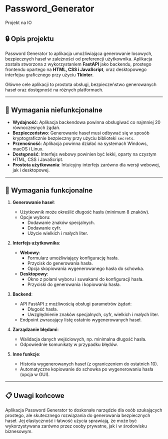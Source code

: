 # Password_Generator
Projekt na IO

## 🔒 Opis projektu
Password Generator to aplikacja umożliwiająca generowanie losowych, bezpiecznych haseł w zależności od preferencji użytkownika. Aplikacja została stworzona z wykorzystaniem **FastAPI** jako backendu, prostego frontendu opartego na **HTML, CSS i JavaScript**, oraz desktopowego interfejsu graficznego przy użyciu **Tkinter**.

Główne cele aplikacji to prostota obsługi, bezpieczeństwo generowanych haseł oraz dostępność na różnych platformach.

---

## 📝 Wymagania niefunkcjonalne
- **Wydajność**: Aplikacja backendowa powinna obsługiwać co najmniej 20 równoczesnych żądań.
- **Bezpieczeństwo**: Generowanie haseł musi odbywać się w sposób kryptograficznie bezpieczny przy użyciu biblioteki `secrets`.
- **Przenośność**: Aplikacja powinna działać na systemach Windows, macOS i Linux.
- **Dostępność**: Interfejs webowy powinien być lekki, oparty na czystym HTML, CSS i JavaScript.
- **Prostota użytkowania**: Intuicyjny interfejs zarówno dla wersji webowej, jak i desktopowej.

---

## 🎯 Wymagania funkcjonalne
1. **Generowanie haseł**:
   - Użytkownik może określić długość hasła (minimum 8 znaków).
   - Opcje wyboru:
     - Dodawanie znaków specjalnych.
     - Dodawanie cyfr.
     - Użycie wielkich i małych liter.

2. **Interfejs użytkownika**:
   - **Webowy**:
     - Formularz umożliwiający konfigurację hasła.
     - Przycisk do generowania hasła.
     - Opcja skopiowania wygenerowanego hasła do schowka.
   - **Desktopowy**:
     - Okno z polami wyboru i suwakami do konfiguracji hasła.
     - Przyciski do generowania i kopiowania hasła.

3. **Backend**:
   - API FastAPI z możliwością obsługi parametrów żądań:
     - Długość hasła.
     - Uwzględnienie znaków specjalnych, cyfr, wielkich i małych liter.
   - Endpoint zwracający listę ostatnio wygenerowanych haseł.

4. **Zarządzanie błędami**:
   - Walidacja danych wejściowych, np. minimalna długość hasła.
   - Odpowiednie komunikaty w przypadku błędów.

5. **Inne funkcje**:
   - Historia wygenerowanych haseł (z ograniczeniem do ostatnich 10).
   - Automatyczne kopiowanie do schowka po wygenerowaniu hasła (opcja w GUI).

---

## 📋 Uwagi końcowe
Aplikacja Password Generator to doskonałe narzędzie dla osób szukających prostego, ale skutecznego rozwiązania do generowania bezpiecznych haseł. Jej elastyczność i łatwość użycia sprawiają, że może być wykorzystywana zarówno przez osoby prywatne, jak i w środowisku biznesowym.


